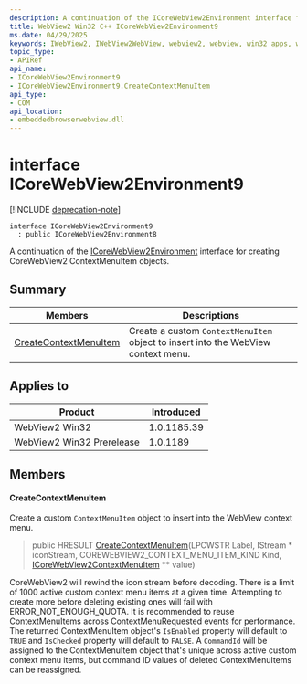 ```yaml
---
description: A continuation of the ICoreWebView2Environment interface for creating CoreWebView2 ContextMenuItem objects.
title: WebView2 Win32 C++ ICoreWebView2Environment9
ms.date: 04/29/2025
keywords: IWebView2, IWebView2WebView, webview2, webview, win32 apps, win32, edge, ICoreWebView2, ICoreWebView2Controller, browser control, edge html, ICoreWebView2Environment9
topic_type: 
- APIRef
api_name:
- ICoreWebView2Environment9
- ICoreWebView2Environment9.CreateContextMenuItem
api_type:
- COM
api_location:
- embeddedbrowserwebview.dll
---
```


# interface ICoreWebView2Environment9

[!INCLUDE [deprecation-note](../includes/deprecation-note.md)]

```
interface ICoreWebView2Environment9
  : public ICoreWebView2Environment8
```

A continuation of the [ICoreWebView2Environment](icorewebview2environment.md#icorewebview2environment) interface for creating CoreWebView2 ContextMenuItem objects.

## Summary

 Members                        | Descriptions
--------------------------------|---------------------------------------------
[CreateContextMenuItem](#createcontextmenuitem) | Create a custom `ContextMenuItem` object to insert into the WebView context menu.

## Applies to

Product                         | Introduced
--------------------------------|---------------------------------------------
WebView2 Win32            |    1.0.1185.39
WebView2 Win32 Prerelease |    1.0.1189

## Members

#### CreateContextMenuItem

Create a custom `ContextMenuItem` object to insert into the WebView context menu.

> public HRESULT [CreateContextMenuItem](#createcontextmenuitem)(LPCWSTR Label, IStream * iconStream, COREWEBVIEW2_CONTEXT_MENU_ITEM_KIND Kind, [ICoreWebView2ContextMenuItem](icorewebview2contextmenuitem.md#icorewebview2contextmenuitem) ** value)

CoreWebView2 will rewind the icon stream before decoding. There is a limit of 1000 active custom context menu items at a given time. Attempting to create more before deleting existing ones will fail with ERROR_NOT_ENOUGH_QUOTA. It is recommended to reuse ContextMenuItems across ContextMenuRequested events for performance. The returned ContextMenuItem object's `IsEnabled` property will default to `TRUE` and `IsChecked` property will default to `FALSE`. A `CommandId` will be assigned to the ContextMenuItem object that's unique across active custom context menu items, but command ID values of deleted ContextMenuItems can be reassigned.


